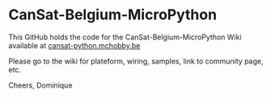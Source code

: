 # CanSat-Belgium-MicroPython

This GitHub holds the code for the CanSat-Belgium-MicroPython Wiki available at [cansat-python.mchobby.be](http://cansat-python.mchobby.be)

Please go to the wiki for plateform, wiring, samples, link to community page, etc.

Cheers,
Dominique
